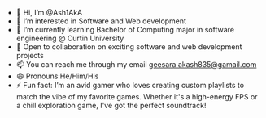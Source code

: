 - 👋 Hi, I’m @Ash1AkA
- 👀 I’m interested in Software and Web development
- 🌱 I’m currently learning Bachelor of Computing major in software engineering @ Curtin University
- 💞️ Open to collaboration on exciting software and web development projects
- 📫 You can reach me through my email geesara.akash835@gamail.com
- 😄 Pronouns:He/Him/His
- ⚡ Fun fact: I’m an avid gamer who loves creating custom playlists to match the vibe of my favorite games. Whether it's a high-energy FPS or a chill exploration game, I've got the perfect soundtrack!

<!---
Ash1AkA/Ash1AkA is a ✨ special ✨ repository because its `README.md` (this file) appears on your GitHub profile.
You can click the Preview link to take a look at your changes.
--->
